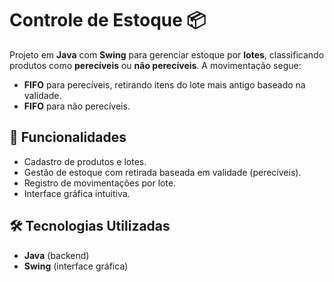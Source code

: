 # Controle de Estoque 📦

Projeto em **Java** com **Swing** para gerenciar estoque por **lotes**, classificando produtos como **perecíveis** ou **não perecíveis**. A movimentação segue:
- **FIFO** para perecíveis, retirando itens do lote mais antigo baseado na validade.
- **FIFO** para não perecíveis.

## 📌 Funcionalidades
- Cadastro de produtos e lotes.
- Gestão de estoque com retirada baseada em validade (perecíveis).
- Registro de movimentações por lote.
- Interface gráfica intuitiva.

## 🛠️ Tecnologias Utilizadas
- **Java** (backend)
- **Swing** (interface gráfica)

